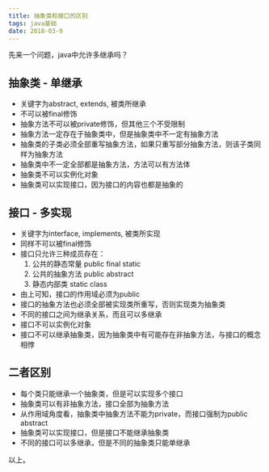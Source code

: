 ```yaml
---
title: 抽象类和接口的区别
tags: java基础
date: 2018-03-9
---
```




先来一个问题，java中允许多继承吗？



## 抽象类 - 单继承

* 关键字为abstract, extends, 被类所继承
* 不可以被final修饰
* 抽象方法不可以被private修饰，但其他三个不受限制
* 抽象方法一定存在于抽象类中，但是抽象类中不一定有抽象方法
* 抽象类的子类必须全部重写抽象方法，如果只重写部分抽象方法，则该子类同样为抽象方法
* 抽象类中不一定全部都是抽象方法，方法可以有方法体
* 抽象类不可以实例化对象
* 抽象类可以实现接口，因为接口的内容也都是抽象的

## 接口 - 多实现
* 关键字为interface, implements, 被类所实现
* 同样不可以被final修饰
* 接口只允许三种成员存在：
    1. 公共的静态常量 public final static
    2. 公共的抽象方法 public abstract
    3. 静态内部类 static class
* 由上可知，接口的作用域必须为public
* 接口的抽象方法也必须全部被实现类所重写，否则实现类为抽象类
* 不同的接口之间为继承关系，而且可以多继承
* 接口不可以实例化对象
* 接口不可以继承抽象类，因为抽象类中有可能存在非抽象方法，与接口的概念相悖

## 二者区别
* 每个类只能继承一个抽象类，但是可以实现多个接口
* 抽象类可以有非抽象方法，接口全部为抽象方法
* 从作用域角度看，抽象类中抽象方法不能为private，而接口强制为public abstract
* 抽象类可以实现接口，但是接口不能继承抽象类
* 不同的接口可以多继承，但是不同的抽象类只能单继承

以上。